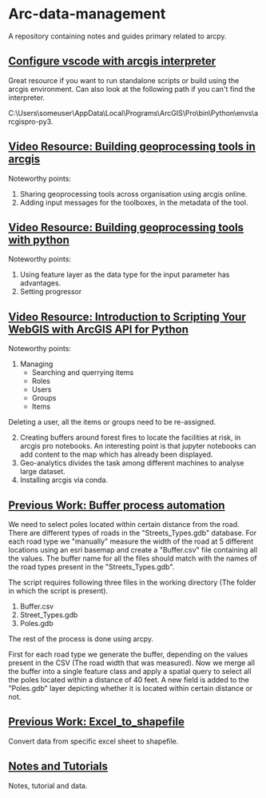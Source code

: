 # Arc-data-management
A repository containing notes and guides primary related to arcpy.

## [Configure vscode with arcgis interpreter](https://resources.esri.ca/getting-technical/how-to-configure-visual-studio-code-with-arcgis-pro-s-python-environment)
Great resource if you want to run standalone scripts or build using the arcgis environment. Can also look at the following path if you can't find the interpreter.

C:\Users\someuser\AppData\Local\Programs\ArcGIS\Pro\bin\Python\envs\arcgispro-py3.

## [Video Resource: Building geoprocessing tools in arcgis](https://mediaspace.esri.com/media/t/1_z44wd2wj)

Noteworthy points:
1. Sharing geoprocessing tools across organisation using arcgis online.
2. Adding input messages for the toolboxes, in the metadata of the tool.

## [Video Resource: Building geoprocessing tools with python](https://mediaspace.esri.com/media/t/1_mqpjjlpc)

Noteworthy points:
1. Using feature layer as the data type for the input parameter has advantages.
2. Setting progressor

## [Video Resource: Introduction to Scripting Your WebGIS with ArcGIS API for Python](https://www.youtube.com/watch?v=o9x0dtNrGEU&list=PLGZUzt4E4O2JaOMx_XZc85VdMIrqLGaVf&index=2)

Noteworthy points:
1. Managing
   - Searching and querrying items
   - Roles
   - Users
   - Groups
   - Items

Deleting a user, all the items or groups need to be re-assigned.

2. Creating buffers around forest fires to locate the facilities at risk, in arcgis pro notebooks. An interesting point is that jupyter notebooks can add content to the map which has already been displayed.
3. Geo-analytics divides the task among different machines to analyse large dataset.
4. Installing arcgis via conda.

## [Previous Work: Buffer process automation](https://github.com/NomitRwt/Arc-data-management/tree/main/Buffer_process_automation)

We need to select poles located within certain distance from the road. There are different types of roads in the "Streets_Types.gdb" database. For each road type we "manually" measure the width of the road at 5 different locations using an esri basemap and create a "Buffer.csv" file containing all the values. The buffer name for all the files should match with the names of the road types present in the "Streets_Types.gdb".

The script requires following three files in the working directory (The folder in which the script is present).
1. Buffer.csv
2. Street_Types.gdb
3. Poles.gdb

The rest of the process is done using arcpy.

First for each road type we generate the buffer, depending on the values present in the CSV (The road width that was measured). Now we merge all the buffer into a single feature class and apply a spatial query to select all the poles located within a distance of 40 feet. A new field is added to the "Poles.gdb" layer depicting whether it is located within certain distance or not.

## [Previous Work: Excel_to_shapefile](https://github.com/NomitRwt/Arc-data-management/tree/main/Excel_to_shapefile)

Convert data from specific excel sheet to shapefile.

## [Notes and Tutorials](https://github.com/NomitRwt/Arc-data-management/tree/main/Curriculum)

Notes, tutorial and data.
